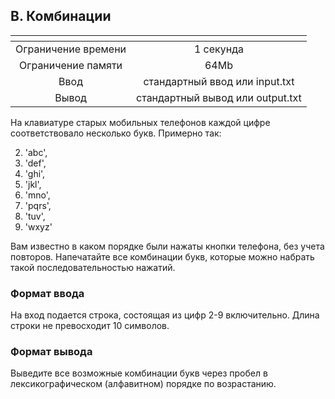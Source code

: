 ## B. Комбинации

| <!-- -->      | <!-- -->        |
|:-------------:|:---------------:|
| Ограничение времени	| 1 секунда |
|Ограничение памяти	| 64Mb      |
|Ввод |	стандартный ввод или input.txt|
|Вывод | стандартный вывод или output.txt|

На клавиатуре старых мобильных телефонов каждой цифре соответствовало несколько букв. Примерно так:

2) 'abc',
3) 'def',
4) 'ghi',
5) 'jkl',
6) 'mno',
7) 'pqrs',
8) 'tuv',
9) 'wxyz'

Вам известно в каком порядке были нажаты кнопки телефона, без учета повторов. Напечатайте все комбинации букв, которые можно набрать такой последовательностью нажатий.

### Формат ввода
На вход подается строка, состоящая из цифр 2-9 включительно. Длина строки не превосходит 10 символов.
### Формат вывода
Выведите все возможные комбинации букв через пробел в лексикографическом (алфавитном) порядке по возрастанию.